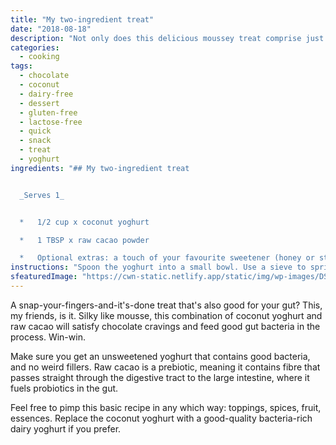 ```yaml
---
title: "My two-ingredient treat"
date: "2018-08-18"
description: "Not only does this delicious moussey treat comprise just two ingredients; it also takes two minutes to make."
categories: 
  - cooking
tags: 
  - chocolate
  - coconut
  - dairy-free
  - dessert
  - gluten-free
  - lactose-free
  - quick
  - snack
  - treat
  - yoghurt
ingredients: "## My two-ingredient treat


  _Serves 1_


  *   1/2 cup x coconut yoghurt

  *   1 TBSP x raw cacao powder

  *   Optional extras: a touch of your favourite sweetener (honey or stevia, for me), sprinkling of cacao nibs or dried coconut, fresh berries, orange zest, a pinch of spice or dash of flavour (cinnamon, cardamom, vanilla, peppermint essence), some nuts, pinch of sea salt. Or whatever other yummies you can think of"
instructions: "Spoon the yoghurt into a small bowl. Use a sieve to sprinkle over the cacao powder (otherwise you'll get clumps). Add in another extras, if using, then whip until smooth and serve."
sfeaturedImage: "https://cwn-static.netlify.app/static/img/wp-images/DSC_0238-2-web.jpg"
---
```


A snap-your-fingers-and-it's-done treat that's also good for your gut? This, my friends, is it. Silky like mousse, this combination of coconut yoghurt and raw cacao will satisfy chocolate cravings and feed good gut bacteria in the process. Win-win.

Make sure you get an unsweetened yoghurt that contains good bacteria, and no weird fillers. Raw cacao is a prebiotic, meaning it contains fibre that passes straight through the digestive tract to the large intestine, where it fuels probiotics in the gut.

Feel free to pimp this basic recipe in any which way: toppings, spices, fruit, essences. Replace the coconut yoghurt with a good-quality bacteria-rich dairy yoghurt if you prefer.
